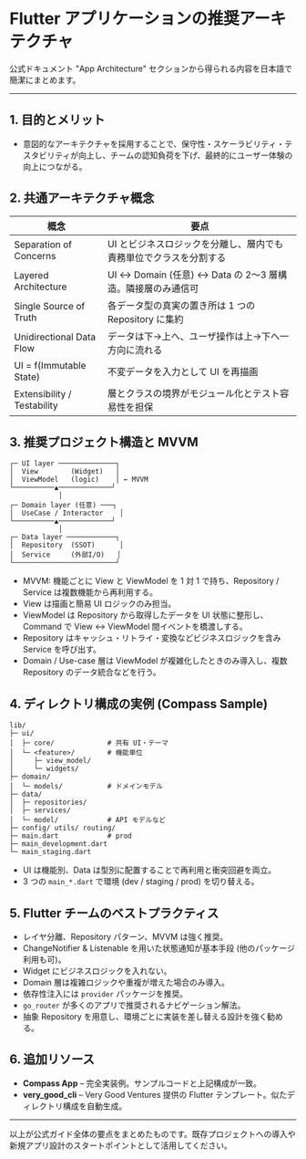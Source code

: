 # Flutter アプリケーションの推奨アーキテクチャ

公式ドキュメント "App Architecture" セクションから得られる内容を日本語で簡潔にまとめます。

---

## 1. 目的とメリット
- 意図的なアーキテクチャを採用することで、保守性・スケーラビリティ・テスタビリティが向上し、チームの認知負荷を下げ、最終的にユーザー体験の向上につながる。

## 2. 共通アーキテクチャ概念

| 概念 | 要点 |
| --- | --- |
| Separation of Concerns | UI とビジネスロジックを分離し、層内でも責務単位でクラスを分割する |
| Layered Architecture | UI ↔ Domain (任意) ↔ Data の 2〜3 層構造。隣接層のみ通信可 |
| Single Source of Truth | 各データ型の真実の置き所は 1 つの Repository に集約 |
| Unidirectional Data Flow | データは下→上へ、ユーザ操作は上→下へ一方向に流れる |
| UI = f(Immutable State) | 不変データを入力として UI を再描画 |
| Extensibility / Testability | 層とクラスの境界がモジュール化とテスト容易性を担保 |

## 3. 推奨プロジェクト構造と MVVM

```
┌─ UI layer ──────────────┐
│  View        (Widget)   │
│  ViewModel   (logic)    │ ← MVVM
└──────────▲─────────────┘
            │
┌─ Domain layer (任意) ───┐
│  UseCase / Interactor    │
└──────────▲─────────────┘
            │
┌─ Data layer ────────────┐
│  Repository  (SSOT)      │
│  Service     (外部I/O)   │
└─────────────────────────┘
```

- MVVM: 機能ごとに View と ViewModel を 1 対 1 で持ち、Repository / Service は複数機能から再利用する。
- View は描画と簡易 UI ロジックのみ担当。
- ViewModel は Repository から取得したデータを UI 状態に整形し、Command で View ↔ ViewModel 間イベントを橋渡しする。
- Repository はキャッシュ・リトライ・変換などビジネスロジックを含み Service を呼び出す。
- Domain / Use-case 層は ViewModel が複雑化したときのみ導入し、複数 Repository のデータ統合などを行う。

## 4. ディレクトリ構成の実例 (Compass Sample)

```
lib/
├─ ui/
│  ├─ core/             # 共有 UI・テーマ
│  └─ <feature>/        # 機能単位
│     ├─ view_model/
│     └─ widgets/
├─ domain/
│  └─ models/           # ドメインモデル
├─ data/
│  ├─ repositories/
│  ├─ services/
│  └─ model/            # API モデルなど
├─ config/ utils/ routing/
├─ main.dart            # prod
├─ main_development.dart
└─ main_staging.dart
```

- UI は機能別、Data は型別に配置することで再利用と衝突回避を両立。
- 3 つの `main_*.dart` で環境 (dev / staging / prod) を切り替える。

## 5. Flutter チームのベストプラクティス
- レイヤ分離、Repository パターン、MVVM は強く推奨。
- ChangeNotifier & Listenable を用いた状態通知が基本手段 (他のパッケージ利用も可)。
- Widget にビジネスロジックを入れない。
- Domain 層は複雑ロジックや重複が増えた場合のみ導入。
- 依存性注入には `provider` パッケージを推奨。
- `go_router` が多くのアプリで推奨されるナビゲーション解法。
- 抽象 Repository を用意し、環境ごとに実装を差し替える設計を強く勧める。

## 6. 追加リソース
- **Compass App** – 完全実装例。サンプルコードと上記構成が一致。
- **very_good_cli** – Very Good Ventures 提供の Flutter テンプレート。似たディレクトリ構成を自動生成。

---

以上が公式ガイド全体の要点をまとめたものです。既存プロジェクトへの導入や新規アプリ設計のスタートポイントとして活用してください。
